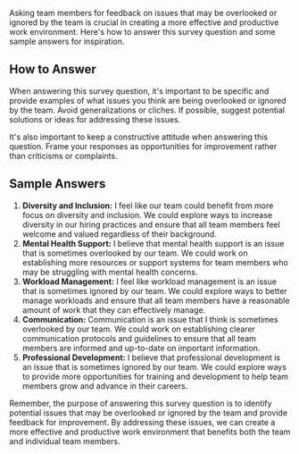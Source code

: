 

Asking team members for feedback on issues that may be overlooked or ignored by the team is crucial in creating a more effective and productive work environment. Here's how to answer this survey question and some sample answers for inspiration.

How to Answer
-------------

When answering this survey question, it's important to be specific and provide examples of what issues you think are being overlooked or ignored by the team. Avoid generalizations or cliches. If possible, suggest potential solutions or ideas for addressing these issues.

It's also important to keep a constructive attitude when answering this question. Frame your responses as opportunities for improvement rather than criticisms or complaints.

Sample Answers
--------------

1. **Diversity and Inclusion:** I feel like our team could benefit from more focus on diversity and inclusion. We could explore ways to increase diversity in our hiring practices and ensure that all team members feel welcome and valued regardless of their background.
2. **Mental Health Support:** I believe that mental health support is an issue that is sometimes overlooked by our team. We could work on establishing more resources or support systems for team members who may be struggling with mental health concerns.
3. **Workload Management:** I feel like workload management is an issue that is sometimes ignored by our team. We could explore ways to better manage workloads and ensure that all team members have a reasonable amount of work that they can effectively manage.
4. **Communication:** Communication is an issue that I think is sometimes overlooked by our team. We could work on establishing clearer communication protocols and guidelines to ensure that all team members are informed and up-to-date on important information.
5. **Professional Development:** I believe that professional development is an issue that is sometimes ignored by our team. We could explore ways to provide more opportunities for training and development to help team members grow and advance in their careers.

Remember, the purpose of answering this survey question is to identify potential issues that may be overlooked or ignored by the team and provide feedback for improvement. By addressing these issues, we can create a more effective and productive work environment that benefits both the team and individual team members.
